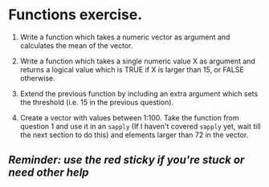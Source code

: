 
# Functions exercise.

1. Write a function which takes a numeric vector as argument and calculates the mean of the vector.

2. Write a function which takes a single numeric value X as argument and returns a logical value which is TRUE if X is larger than 15, or FALSE otherwise.

3. Extend the previous function by including an extra argument which sets the threshold (i.e. 15 in the previous question).

4. Create a vector with values between 1:100. Take the function from question 1 and use it in an `sapply` (If I haven't covered `sapply` yet, wait till the next section to do this) and elements larger than 72 in the vector.

*Reminder: use the red sticky if you're stuck or need other help*
---